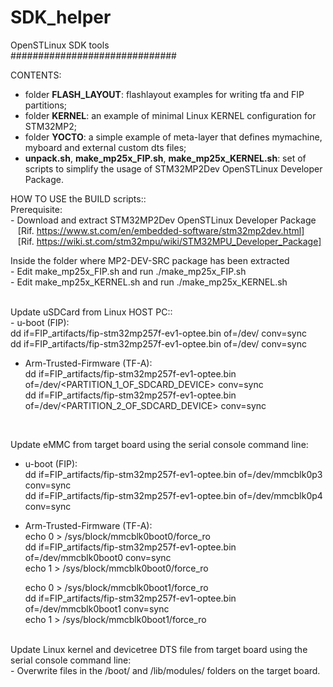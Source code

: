 # SDK_helper<br />
OpenSTLinux SDK tools<br />
##############################<br />

CONTENTS:<br />
  - folder <b>FLASH_LAYOUT</b>: flashlayout examples for writing tfa and FIP partitions;<br />
  - folder <b>KERNEL</b>: an example of minimal Linux KERNEL configuration for STM32MP2;<br />
  - folder <b>YOCTO</b>: a simple example of meta-layer that defines mymachine, myboard and external custom dts files;<br />
  - <b>unpack.sh</b>, <b>make_mp25x_FIP.sh</b>, <b>make_mp25x_KERNEL.sh</b>: set of scripts to simplify the usage of STM32MP2Dev OpenSTLinux Developer Package.


HOW TO USE the BUILD scripts::<br />
   Prerequisite:<br />
     - Download and extract STM32MP2Dev OpenSTLinux Developer Package<br />
          &nbsp;&nbsp;&nbsp;[Rif. https://www.st.com/en/embedded-software/stm32mp2dev.html]<br />
	  &nbsp;&nbsp;&nbsp;[Rif. https://wiki.st.com/stm32mpu/wiki/STM32MPU_Developer_Package]<br />
   
   Inside the folder where MP2-DEV-SRC package has been extracted<br />
     - Edit make_mp25x_FIP.sh and run ./make_mp25x_FIP.sh<br />
     - Edit make_mp25x_KERNEL.sh and run ./make_mp25x_KERNEL.sh<br />

<br />
Update uSDCard from Linux HOST PC::<br />
 - u-boot (FIP):<br />
	  dd if=FIP_artifacts/fip-stm32mp257f-ev1-optee.bin of=/dev/<PARTITION_5_OF_SDCARD_DEVICE> conv=sync<br />
	  dd if=FIP_artifacts/fip-stm32mp257f-ev1-optee.bin of=/dev/<PARTITION_6_OF_SDCARD_DEVICE> conv=sync<br />
	
 - Arm-Trusted-Firmware (TF-A):<br />
	  dd if=FIP_artifacts/fip-stm32mp257f-ev1-optee.bin of=/dev/<PARTITION_1_OF_SDCARD_DEVICE> conv=sync<br />
	  dd if=FIP_artifacts/fip-stm32mp257f-ev1-optee.bin of=/dev/<PARTITION_2_OF_SDCARD_DEVICE> conv=sync

<br />

Update eMMC from target board using the serial console command line:<br />
 - u-boot (FIP):<br />
	  dd if=FIP_artifacts/fip-stm32mp257f-ev1-optee.bin of=/dev/mmcblk0p3 conv=sync<br />
	  dd if=FIP_artifacts/fip-stm32mp257f-ev1-optee.bin of=/dev/mmcblk0p4 conv=sync

 - Arm-Trusted-Firmware (TF-A):<br />
	  echo 0 > /sys/block/mmcblk0boot0/force_ro<br />
	  dd if=FIP_artifacts/fip-stm32mp257f-ev1-optee.bin of=/dev/mmcblk0boot0 conv=sync<br />
	  echo 1 > /sys/block/mmcblk0boot0/force_ro

	  echo 0 > /sys/block/mmcblk0boot1/force_ro<br />
	  dd if=FIP_artifacts/fip-stm32mp257f-ev1-optee.bin of=/dev/mmcblk0boot1 conv=sync<br />
	  echo 1 > /sys/block/mmcblk0boot1/force_ro

<br />
Update Linux kernel and devicetree DTS file from target board using the serial console command line:<br />
 - Overwrite files in the /boot/ and /lib/modules/ folders on the target board.<b />
